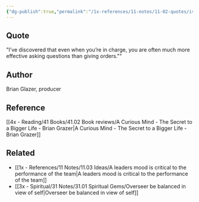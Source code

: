 ```yaml
---
{"dg-publish":true,"permalink":"/1x-references/11-notes/11-02-quotes/ive-discovered-that-even-when-you-re-in-charge-you-are-often-much-more-effective-asking-questions-than-giving-orders-brian-glazer/","title":"Ive discovered that even when you’re in charge, you are often much more effective asking questions than giving orders - Brian Glazer","created":"2024-02-14T20:18:41.348+03:00","updated":"2024-02-14T20:18:41.348+03:00"}
---
```



## Quote
"I’ve discovered that even when you’re in charge, you are often much more effective asking questions than giving orders.""

## Author
Brian Glazer, producer

## Reference
[[4x - Reading/41 Books/41.02 Book reviews/A Curious Mind - The Secret to a Bigger Life - Brian Grazer\|A Curious Mind - The Secret to a Bigger Life - Brian Grazer]]

## Related
- [[1x - References/11 Notes/11.03 Ideas/A leaders mood is critical to the performance of the team\|A leaders mood is critical to the performance of the team]]
- [[3x - Spiritual/31 Notes/31.01 Spiritual Gems/Overseer be balanced in view of self\|Overseer be balanced in view of self]]

